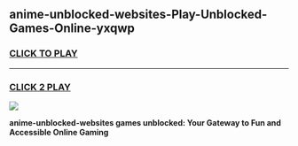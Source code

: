 
## anime-unblocked-websites-Play-Unblocked-Games-Online-yxqwp
<h3>
<a href="https://premium76.site?title=anime-unblocked-websites&ref=25A">CLICK TO PLAY</a></h3>
<hr>

<h3>
<a href="https://premium76.site?title=anime-unblocked-websites&ref=25A">CLICK 2 PLAY</a>
  
</h3>

<a href="https://premium76.site?title=anime-unblocked-websites&ref=25A"><img src="https://clearcache.store/games.png"></a>


**anime-unblocked-websites games unblocked: Your Gateway to Fun and Accessible Online Gaming**
